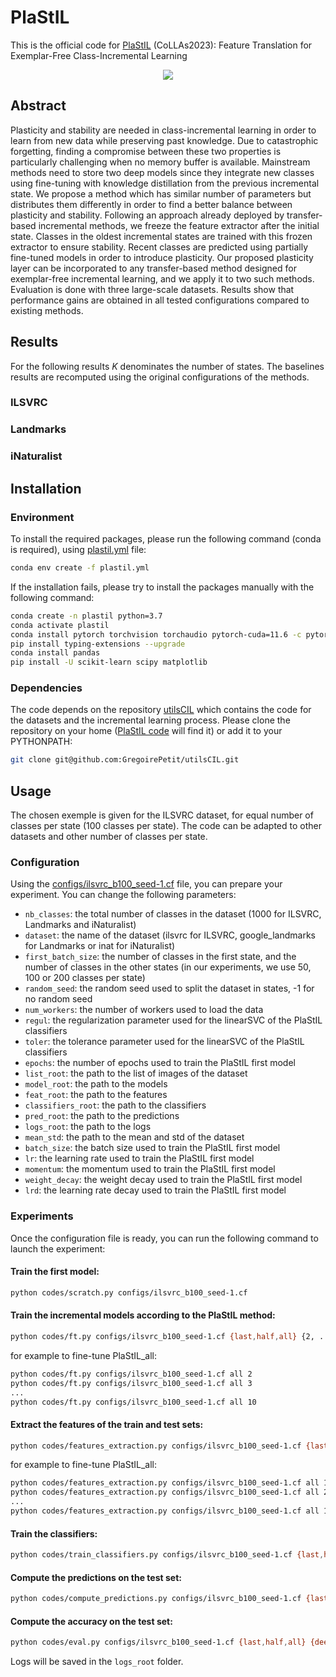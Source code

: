 # PlaStIL
This is the official code for [PlaStIL](https://gregoirepetit.github.io/projects/PlaStIL) (CoLLAs2023): Feature Translation for Exemplar-Free Class-Incremental Learning

<p align="center">
<img src="https://gregoirepetit.github.io/images/PlaStIL_thumbnail.png" />
</p>

## Abstract

Plasticity and stability are needed in class-incremental learning in order to learn from new data while preserving past knowledge. Due to catastrophic forgetting, finding a compromise between these two properties is particularly challenging when no memory buffer is available. Mainstream methods need to store two deep models since they integrate new classes using fine-tuning with knowledge distillation from the previous incremental state. We propose a method which has similar number of parameters but distributes them differently in order to find a better balance between plasticity and stability. Following an approach already deployed by transfer-based incremental methods, we freeze the feature extractor after the initial state. Classes in the oldest incremental states are trained with this frozen extractor to ensure stability. Recent classes are predicted using partially fine-tuned models in order to introduce plasticity. Our proposed plasticity layer can be incorporated to any transfer-based method designed for exemplar-free incremental learning, and we apply it to two such methods. Evaluation is done with three large-scale datasets. Results show that performance gains are obtained in all tested configurations compared to existing methods. 

## Results

For the following results *K* denominates the number of states. The baselines results are recomputed using the original configurations of the methods.

### ILSVRC
### Landmarks
### iNaturalist



## Installation

### Environment

To install the required packages, please run the following command (conda is required), using [plastil.yml](plastil.yml) file:

```bash
conda env create -f plastil.yml
```

If the installation fails, please try to install the packages manually with the following command:

```bash
conda create -n plastil python=3.7
conda activate plastil
conda install pytorch torchvision torchaudio pytorch-cuda=11.6 -c pytorch -c nvidia
pip install typing-extensions --upgrade
conda install pandas
pip install -U scikit-learn scipy matplotlib
```

### Dependencies

The code depends on the repository [utilsCIL](https://github.com/GregoirePetit/utilsCIL) which contains the code for the datasets and the incremental learning process. Please clone the repository on your home ([PlaStIL code](https://github.com/GregoirePetit/PlaStIL/blob/main/codes/scratch.py#L19) will find it) or add it to your PYTHONPATH:

```bash
git clone git@github.com:GregoirePetit/utilsCIL.git
```

## Usage

The chosen exemple is given for the ILSVRC dataset, for equal number of classes per state (100 classes per state). The code can be adapted to other datasets and other number of classes per state.

### Configuration

Using the [configs/ilsvrc_b100_seed-1.cf](configs/ilsvrc_b100_seed-1.cf) file, you can prepare your experiment. You can change the following parameters:
- `nb_classes`: the total number of classes in the dataset (1000 for ILSVRC, Landmarks and iNaturalist)
- `dataset`: the name of the dataset (ilsvrc for ILSVRC, google_landmarks for Landmarks or inat for iNaturalist)
- `first_batch_size`: the number of classes in the first state, and the number of classes in the other states (in our experiments, we use 50, 100 or 200 classes per state)
- `random_seed`: the random seed used to split the dataset in states, -1 for no random seed
- `num_workers`: the number of workers used to load the data
- `regul`: the regularization parameter used for the linearSVC of the PlaStIL classifiers
- `toler`: the tolerance parameter used for the linearSVC of the PlaStIL classifiers
- `epochs`: the number of epochs used to train the PlaStIL first model
- `list_root`: the path to the list of images of the dataset
- `model_root`: the path to the models
- `feat_root`: the path to the features
- `classifiers_root`: the path to the classifiers
- `pred_root`: the path to the predictions
- `logs_root`: the path to the logs
- `mean_std`: the path to the mean and std of the dataset
- `batch_size`: the batch size used to train the PlaStIL first model
- `lr`: the learning rate used to train the PlaStIL first model
- `momentum`: the momentum used to train the PlaStIL first model
- `weight_decay`: the weight decay used to train the PlaStIL first model
- `lrd`: the learning rate decay used to train the PlaStIL first model

### Experiments

Once the configuration file is ready, you can run the following command to launch the experiment:

#### Train the first model:
```bash
python codes/scratch.py configs/ilsvrc_b100_seed-1.cf
```

#### Train the incremental models according to the PlaStIL method:
```bash
python codes/ft.py configs/ilsvrc_b100_seed-1.cf {last,half,all} {2, ..., S}
```
for example to fine-tune PlaStIL_all:
```bash
python codes/ft.py configs/ilsvrc_b100_seed-1.cf all 2
python codes/ft.py configs/ilsvrc_b100_seed-1.cf all 3
...
python codes/ft.py configs/ilsvrc_b100_seed-1.cf all 10
```
#### Extract the features of the train and test sets:
```bash
python codes/features_extraction.py configs/ilsvrc_b100_seed-1.cf {last,half,all} {1, ..., S}
```
for example to fine-tune PlaStIL_all:
```bash
python codes/features_extraction.py configs/ilsvrc_b100_seed-1.cf all 1
python codes/features_extraction.py configs/ilsvrc_b100_seed-1.cf all 2
...
python codes/features_extraction.py configs/ilsvrc_b100_seed-1.cf all 10
```

#### Train the classifiers:
```bash
python codes/train_classifiers.py configs/ilsvrc_b100_seed-1.cf {last,half,all}
```

#### Compute the predictions on the test set:
```bash
python codes/compute_predictions.py configs/ilsvrc_b100_seed-1.cf {last,half,all}
```

#### Compute the accuracy on the test set:
```bash
python codes/eval.py configs/ilsvrc_b100_seed-1.cf {last,half,all} {deesil,plastil}
```

Logs will be saved in the `logs_root` folder.
